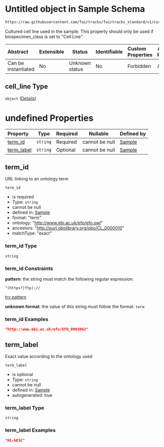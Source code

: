 # Untitled object in Sample Schema

```txt
https://raw.githubusercontent.com/fairtracks/fairtracks_standard/v1/current/json/schema/fairtracks_sample.schema.json#/properties/sample_type/properties/cell_line
```

Cultured cell line used in the sample. This property should only be used if biospecimen_class is set to "Cell Line".


| Abstract            | Extensible | Status         | Identifiable | Custom Properties | Additional Properties | Access Restrictions | Defined In                                                                                             |
| :------------------ | ---------- | -------------- | ------------ | :---------------- | --------------------- | ------------------- | ------------------------------------------------------------------------------------------------------ |
| Can be instantiated | No         | Unknown status | No           | Forbidden         | Allowed               | none                | [fairtracks_sample.schema.json\*](../json/schema/fairtracks_sample.schema.json "open original schema") |

## cell_line Type

`object` ([Details](fairtracks_sample-properties-sample_type-properties-cell_line.md))

# undefined Properties

| Property                  | Type     | Required | Nullable       | Defined by                                                                                                                                                                                                                                                                                       |
| :------------------------ | -------- | -------- | -------------- | :----------------------------------------------------------------------------------------------------------------------------------------------------------------------------------------------------------------------------------------------------------------------------------------------- |
| [term_id](#term_id)       | `string` | Required | cannot be null | [Sample](fairtracks_sample-properties-sample_type-properties-cell_line-properties-term_id.md "https://raw.githubusercontent.com/fairtracks/fairtracks_standard/v1/current/json/schema/fairtracks_sample.schema.json#/properties/sample_type/properties/cell_line/properties/term_id")       |
| [term_label](#term_label) | `string` | Optional | cannot be null | [Sample](fairtracks_sample-properties-sample_type-properties-cell_line-properties-term_label.md "https://raw.githubusercontent.com/fairtracks/fairtracks_standard/v1/current/json/schema/fairtracks_sample.schema.json#/properties/sample_type/properties/cell_line/properties/term_label") |

## term_id

URL linking to an ontology term


`term_id`

-   is required
-   Type: `string`
-   cannot be null
-   defined in: [Sample](fairtracks_sample-properties-sample_type-properties-cell_line-properties-term_id.md "https://raw.githubusercontent.com/fairtracks/fairtracks_standard/v1/current/json/schema/fairtracks_sample.schema.json#/properties/sample_type/properties/cell_line/properties/term_id")
-   format: "term"
-   ontology: "http://www.ebi.ac.uk/efo/efo.owl"
-   ancestors: "http://purl.obolibrary.org/obo/CL_0000010"
-   matchType: "exact"

### term_id Type

`string`

### term_id Constraints

**pattern**: the string must match the following regular expression: 

```regexp
^(https?|ftp)://
```

[try pattern](https://regexr.com/?expression=%5E(https%3F%7Cftp)%3A%2F%2F "try regular expression with regexr.com")

**unknown format**: the value of this string must follow the format: `term`

### term_id Examples

```json
"http://www.ebi.ac.uk/efo/EFO_0003042"
```

## term_label

Exact value according to the ontology used


`term_label`

-   is optional
-   Type: `string`
-   cannot be null
-   defined in: [Sample](fairtracks_sample-properties-sample_type-properties-cell_line-properties-term_label.md "https://raw.githubusercontent.com/fairtracks/fairtracks_standard/v1/current/json/schema/fairtracks_sample.schema.json#/properties/sample_type/properties/cell_line/properties/term_label")
-   autogenerated: true

### term_label Type

`string`

### term_label Examples

```json
"H1-hESC"
```
